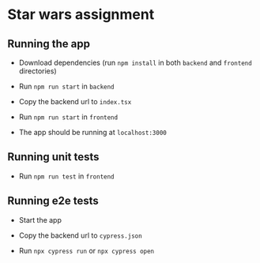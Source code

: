 # Star wars assignment

## Running the app

- Download dependencies (run `npm install` in both `backend` and `frontend` directories)

- Run `npm run start` in `backend`

- Copy the backend url to `index.tsx`

- Run `npm run start` in `frontend`

- The app should be running at `localhost:3000`

## Running unit tests

- Run `npm run test` in `frontend`

## Running e2e tests

- Start the app

- Copy the backend url to `cypress.json`

- Run `npx cypress run` or `npx cypress open`